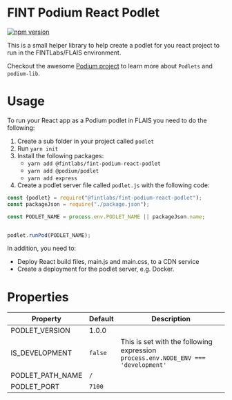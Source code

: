 # FINT Podium React Podlet

[![npm version](https://badge.fury.io/js/@fintlabs%2Ffint-podium-react-podlet.svg)](https://badge.fury.io/js/@fintlabs%2Ffint-podium-react-podlet)

This is a small helper library to help create a podlet for you react project to run in the FINTLabs/FLAIS environment.

Checkout the awesome [Podium project](https://podium-lib.io/docs/podium/conceptual_overview) to learn more
about `Podlets` and `podium-lib`.

# Usage

To run your React app as a Podium podlet in FLAIS you need to do the following:
1. Create a sub folder in your project called `podlet`
2. Run `yarn init`
3. Install the following packages:
    * `yarn add @fintlabs/fint-podium-react-podlet`
    * `yarn add @podium/podlet`
    * `yarn add express`
4. Create a podlet server file called `podlet.js` with the following code:
```javascript
const {podlet} = require("@fintlabs/fint-podium-react-podlet");
const packageJson = require("./package.json");

const PODLET_NAME = process.env.PODLET_NAME || packageJson.name;


podlet.runPod(PODLET_NAME);
```

In addition, you need to:
* Deploy React build files, main.js and main.css, to a CDN service
* Create a deployment for the podlet server, e.g. Docker.

# Properties

| Property         | Default | Description                                                                        |
|------------------|---------|------------------------------------------------------------------------------------|
| PODLET_VERSION   | 1.0.0   |                                                                                    |
| IS_DEVELOPMENT   | `false` | This is set with the following expression `process.env.NODE_ENV === 'development'` |
| PODLET_PATH_NAME | `/`     |                                                                                    |
| PODLET_PORT      | `7100`  |                                                                                    |
